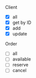 Client
- [x] all
- [x] get by ID
- [x] add
- [x] update

Order

- [ ] all
- [ ] available
- [ ] reserve
- [ ] cancel
